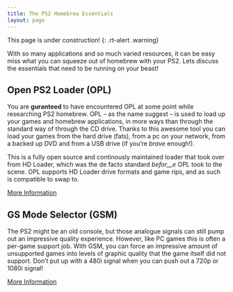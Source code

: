 ```yaml
---
title: The PS2 Homebrew Essentials
layout: page
---
```


This page is under construction!
{: .rt-alert .warning}

With so many applications and so much varied resources, it can be easy miss what you can squeeze out of homebrew with your PS2. Lets discuss the essentials that need to be running on your beast!

## Open PS2 Loader (OPL)

You are **guranteed** to have encountered OPL at some point while researching PS2 homebrew. OPL – as the name suggest – is used to load up your games and homebrew applications, in more ways than through the standard way of through the CD drive. Thanks to this awesome tool you can load your games from the hard drive (fats), from a pc on your network, from a backed up DVD and from a USB drive (if you’re _brave_ enough!).

This is a fully open source and continously maintained loader that took over from HD Loader, which was the de facto standard _befor__e_ OPL took to the scene. OPL supports HD Loader drive formats and game rips, and as such is compatible to swap to.

<div class="text-center">
	<p class="rt-button"><a href="{% link ps2/apps/opl.md %}">More Information</a></p>
</div>

## GS Mode Selector (GSM)

The PS2 might be an old console, but those analogue signals can still pump out an impressive quality experience. However, like PC games this is often a per-game support job. With GSM, you can force an impressive amount of unsupported games into levels of graphic quality that the game itself did not support. Don’t put up with a 480i signal when you can push out a 720p or 1080i signal!

<div class="text-center">
	<p class="rt-button"><a href="{% link ps2/apps/gsm.md %}">More Information</a></p>
</div>
